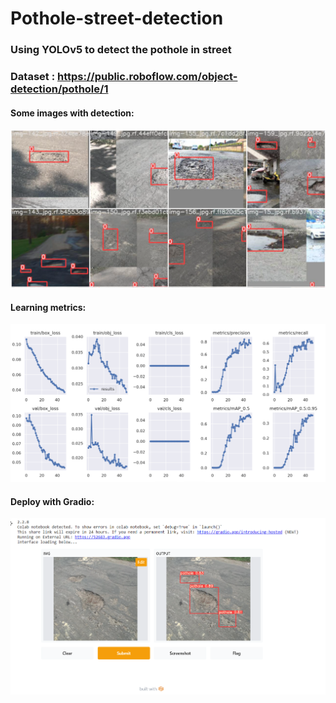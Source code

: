 # Pothole-street-detection
### Using YOLOv5 to detect the pothole in street 
### Dataset : https://public.roboflow.com/object-detection/pothole/1

#### Some images with detection:
<img src="detection.PNG"> <br/>
#### Learning metrics: 
<img src="learning metrics.PNG"> <br/>
#### Deploy with Gradio:
<img src="deploy gradio.PNG"> <br/>
